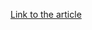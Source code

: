 [Link to the article](https://www.trendmicro.com/en_us/research/23/i/examining-the-activities-of-the-turla-group.html)
